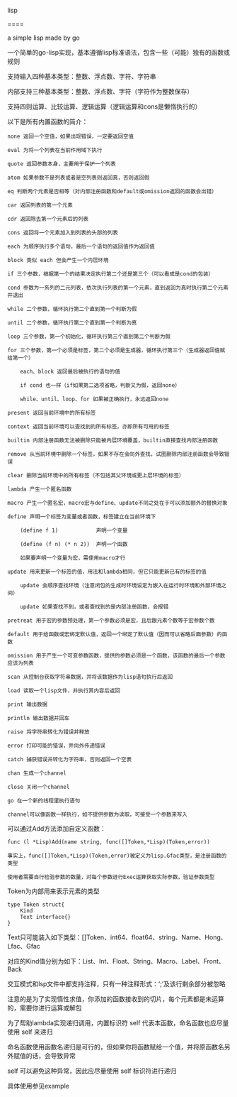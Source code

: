 lisp

====

a simple lisp made by go

一个简单的go-lisp实现，基本遵循lisp标准语法，包含一些（可能）独有的函数或规则

支持输入四种基本类型：整数、浮点数、字符、字符串

内部支持三种基本类型：整数、浮点数、字符（字符作为整数保存）

支持四则运算、比较运算、逻辑运算（逻辑运算和cons是懒惰执行的）

以下是所有内置函数的简介：

	none 返回一个空值，如果出现错误，一定要返回空值

	eval 为将一个列表在当前作用域下执行

	quote 返回参数本身，主要用于保护一个列表

	atom 如果参数不是列表或者是空列表则返回真，否则返回假

	eq 判断两个元素是否相等（对内部注册函数和default或omission返回的函数会出错）

	car 返回列表的第一个元素

	cdr 返回除去第一个元素后的列表

	cons 返回将一个元素加入到列表的头部的列表

	each 为顺序执行多个语句，最后一个语句的返回值作为返回值
	
	block 类似 each 但会产生一个内层环境

	if 三个参数，根据第一个的结果决定执行第二个还是第三个（可以看成是cond的包装）

	cond 参数为一系列的二元列表，依次执行列表的第一个元素，直到返回为真时执行第二个元素并退出
	
	while 二个参数，循环执行第二个直到第一个判断为假
	
	until 二个参数，循环执行第二个直到第一个判断为真

	loop 三个参数，第一个初始化，循环执行第三个直到第二个判断为假
	
	for 三个参数，第一个必须是标签，第二个必须是生成器，循环执行第三个（生成器返回值赋给第一个）
	
		each、block 返回最后被执行的语句的值

		if cond 也一样（if如果第二选项省略，判断又为假，返回none）

		while、until、loop、for 如果被正确执行，永远返回none
		
	present 返回当前环境中的所有标签

	context 返回当前环境可以查找到的所有标签，亦即所有可用的标签

	builtin 内部注册函数无法被删除只能被内层环境覆盖，builtin直接查找内部注册函数

	remove 从当前环境中删除一个标签，如果不存在会向外查找，试图删除内部注册函数会导致错误

	clear 删除当前环境中的所有标签（不包括其父环境或更上层环境的标签）

	lambda 产生一个匿名函数

	macro 产生一个匿名宏，macro宏与define、update不同之处在于可以添加额外的替换对象

	define 声明一个标签为变量或者函数，标签建立在当前环境下
		
		(define f 1)			声明一个变量
		
		(define (f n) (* n 2))	声明一个函数
		
		如果要声明一个变量为宏，需使用macro才行

	update 用来更新一个标签的值，用法和lambda相同，但它只能更新已有的标签的值

		update 会顺序查找环境（注意闭包的生成时环境设定为嵌入在运行时环境和外部环境之间）

		update 如果查找不到，或者查找到的是内部注册函数，会报错
		
	pretreat 用于宏的参数预处理，第一个参数必须是宏，且后跟元素个数等于宏参数个数

	default 用于给函数或宏绑定默认值，返回一个绑定了默认值（因而可以省略后面参数）的函数

	omission 用于产生一个可变参数函数，提供的参数必须是一个函数，该函数的最后一个参数应该为列表

	scan 从控制台获取字符串数据，并将该数据作为lisp语句执行后返回

	load 读取一个lisp文件，并执行其内容后返回

	print 输出数据

	println 输出数据并回车

	raise 将字符串转化为错误并释放

	error 打印可能的错误，并向外传递错误

	catch 捕获错误并转化为字符串，否则返回一个空表
	
	chan 生成一个channel
	
	close 关闭一个channel
	
	go 在一个新的线程里执行语句
	
	channel可以像函数一样执行，如不提供参数为读取，可接受一个参数来写入

可以通过Add方法添加自定义函数：

	func (l *Lisp)Add(name string, func([]Token,*Lisp)(Token,error))

	事实上，func([]Token,*Lisp)(Token,error)被定义为lisp.Gfac类型，是注册函数的类型

	使用者需要自行检验参数的数量，对每个参数进行Exec运算获取实际参数，验证参数类型

Token为内部用来表示元素的类型

	type Token struct{
		Kind
		Text interface{}
	}

Text只可能装入如下类型：[]Token、int64、float64、string、Name、Hong、Lfac、Gfac

对应的Kind值分别为如下：List、Int、Float、String、Macro、Label、Front、Back

交互模式和lsp文件中都支持注释，只有一种注释形式：‘;’及该行剩余部分被忽略

注意的是为了实现惰性求值，你添加的函数接收到的切片，每个元素都是未运算的，需要你进行运算或解包

为了帮助lambda实现递归调用，内置标识符 self 代表本函数，命名函数也应尽量使用 self 来递归

命名函数使用函数名递归是可行的，但如果你将函数赋给一个值，并将原函数名另外赋值的话，会导致异常

self 可以避免这种异常，因此应尽量使用 self 标识符进行递归

具体使用参见example
